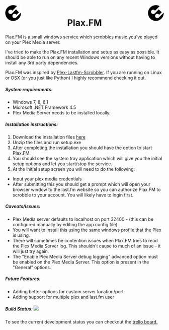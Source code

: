 <img src="https://github.com/shiitake/Plax.FM/blob/master/Plax.FM.png" width="50" height="50" align="left" />
<img src="https://github.com/shiitake/Plax.FM/blob/master/Plax.FM.png" width="50" height="50" align="right" />
<h1 align="center">Plax.FM</h1>

Plax.FM is a small windows service which scrobbles music you've played on your Plex Media server. 

I've tried to make the Plax.FM installation and setup as easy as possible. It should be able to run on any recent Windows versions without having to install any 3rd party dependencies. 

Plax.FM was inspired by [Plex-Lastfm-Scrobbler](https://github.com/jesseward/plex-lastfm-scrobbler). If you are running on Linux or OSX (or you just like Python) I highly recommend checking it out. 

##### System requirements: 
- Windows 7, 8, 8.1  
- Microsoft .NET Framework 4.5
- Plex Media Server needs to be installed locally.


##### Installation instructions:
1. Download the installation files [here](https://www.dropbox.com/s/fwuoinfror2sbd7/Plax.FM.zip?dl=0)
2. Unzip the files and run setup.exe
3. After completing the installation you should have the option to start Plax.FM.
4. You should see the system tray application which will give you the initial setup options and let you start/stop the service. 
5. At the initial setup screen you will need to do the following: 
  * Input your plex media credentials
  * After submitting this you should get a prompt which will open your browser window to the last.fm website so you can authorize Plax.FM to scrobble to your account. You will likely have to login first. 

##### Caveats/Issues: 
- Plex Media server defaults to localhost on port 32400 - (this can be configured manually by editing the app.config file)
- You will want to install this using the same windows profile that the Plex is using. 
- There will sometimes be contention issues when Plax.FM tries to read the Plex Media Server log. This shouldn't cause to much of an issue - it will just try again.
- The "Enable Plex Media Server debug logging" advanced option must be enabled on the Plex Media Server.  This option is present in the "General" options.

##### Future Features:
- Adding better options for custom server location/port
- Adding support for multiple plex and last.fm user

##### Build Status:  <img src="https://travis-ci.org/shiitake/Plax.FM.svg?branch=master" />

To see the current development status you can checkout the [trello board.](https://trello.com/b/zrBfd00v/plax-fm-development-board)

